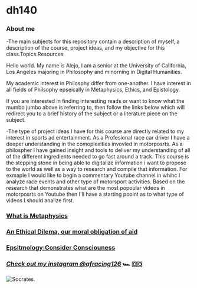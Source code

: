 # **dh140**


### About me

-The main subjects for this repository contain a description of myself, a description of the course, project ideas, and my objective for this class.Topics.Resources

Hello world. My name is Alejo, I am a senior at the University of California, Los Angeles majoring in Philosophy and minorning in Digital Humanities. 

My academic interest in Philosphy differ from one-another. I have interest in all fields of Philsophy epseically in Metaphysics, Ethics, and Epistology. 

If you are interested in finding interesting reads or want to know what the mumbo jumbo above is referring to, then follow the links below which will redirect you to a brief history of the subject or a literature piece on the subject.

-The type of project ideas I have for this course are directly related to my interest in sports ad entertainment. As a Profesional race car driver I have a deeper understanding in the comoplexities invovled in motorposrts. As a philospher I have gained insight and tools to deliver my understanding of all of the different ingredients needed to go fast around a track. This course is the stepping stone in being able to digitalize information i want to propose to the world as well as a way to research and compile that information. For exmaple I would like to begin a commentary Youtube channel in whihc I analyze race events and other type of motorsport activities. Based on the research that demonstrates what are the most popoular videos in motorposrts on Youtube then I'll have a starting pooint as to what type of videos I should analize first.



### **[What is Metaphysics](https://plato.stanford.edu/entries/aristotle-metaphysics/#WhatSubs)**

### **[An Ethical Dilema, our moral obligation of aid](https://www.givingwhatwecan.org/get-involved/videos-books-and-essays/famine-affluence-and-morality-peter-singer/#summary-of-famine-affluence-and-morality)**

### **[Epsitmology:Consider Consciouness](https://plato.stanford.edu/entries/consciousness/#CreCon)**

### *[Check out my instagram @afracing126](https://www.instagram.com/afracing126/)* :racing_car: :colombia:


![Socrates](http://www.vkmaheshwari.com/WP/wp-content/uploads/2016/04/socrates_22.jpg).


